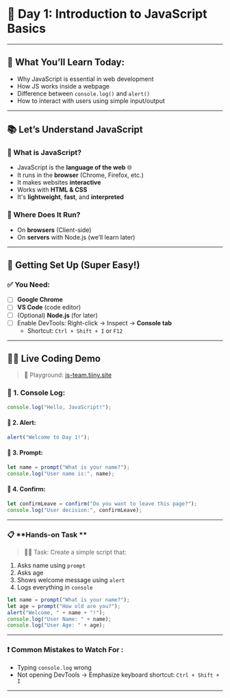 # 🚀 Day 1: Introduction to JavaScript Basics

---

## 🎯 What You’ll Learn Today:
- Why JavaScript is essential in web development
- How JS works inside a webpage
- Difference between `console.log()` and `alert()`
- How to interact with users using simple input/output

---

## 📚 Let’s Understand JavaScript

### 🔸 What is JavaScript?
- JavaScript is the **language of the web** 🌐
- It runs in the **browser** (Chrome, Firefox, etc.)
- It makes websites **interactive**
- Works with **HTML & CSS**
- It's **lightweight**, **fast**, and **interpreted**

### 🔸 Where Does It Run?
- On **browsers** (Client-side)
- On **servers** with Node.js (we’ll learn later)

---

## 🧰 Getting Set Up (Super Easy!)

### ✅ You Need:
- [ ] **Google Chrome**
- [ ] **VS Code** (code editor)
- [ ] (Optional) **Node.js** (for later)
- [ ] Enable DevTools: Right-click → Inspect → **Console tab**
  - Shortcut: `Ctrl + Shift + I` or `F12`

---

## 👨‍💻 Live Coding Demo  
> 🧪 Playground: [js-team.tiiny.site](https://js-team.tiiny.site)


### 🔹 1. Console Log:
```javascript
console.log("Hello, JavaScript!");

```

#### 🔹 2. Alert:
```javascript
alert("Welcome to Day 1!");
```

#### 🔹 3. Prompt:
```javascript
let name = prompt("What is your name?");
console.log("User name is:", name);
```

#### 🔹 4. Confirm:
```javascript
let confirmLeave = confirm("Do you want to leave this page?");
console.log("User decision:", confirmLeave);
```

---

### 📋 **Hands-on Task **

> 👨‍💻 Task: Create a simple script that:
1. Asks name using `prompt`
2. Asks age
3. Shows welcome message using `alert`
4. Logs everything in `console`

```javascript
let name = prompt("What is your name?");
let age = prompt("How old are you?");
alert("Welcome, " + name + "!");
console.log("User Name: " + name);
console.log("User Age: " + age);
```

---

### ❗ **Common Mistakes to Watch For :**
- Typing `console.log` wrong
- Not opening DevTools → Emphasize keyboard shortcut: `Ctrl + Shift + I`

---

